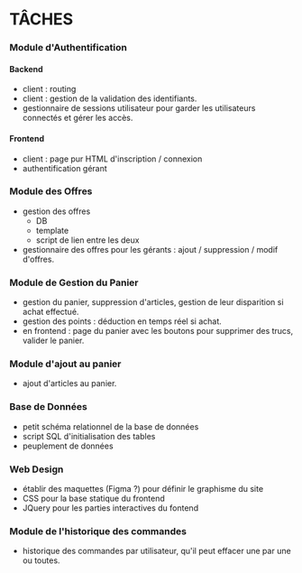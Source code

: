 TÂCHES
====================

### Module d'Authentification
#### Backend
- client : routing
- client : gestion de la validation des identifiants.
- gestionnaire de sessions utilisateur pour garder les utilisateurs connectés et gérer les accès.
#### Frontend
- client : page pur HTML d'inscription / connexion
- authentification gérant

### Module des Offres
- gestion des offres
  - DB
  - template
  - script de lien entre les deux
- gestionnaire des offres pour les gérants : ajout / suppression / modif d'offres.

### Module de Gestion du Panier
- gestion du panier, suppression d'articles, gestion de leur disparition si achat effectué.
- gestion des points : déduction en temps réel si achat.
- en frontend : page du panier avec les boutons pour supprimer des trucs, valider le panier.

### Module d'ajout au panier
- ajout d'articles au panier.

### Base de Données
- petit schéma relationnel de la base de données
- script SQL d'initialisation des tables
- peuplement de données

### Web Design
- établir des maquettes (Figma ?) pour définir le graphisme du site
- CSS pour la base statique du frontend
- JQuery pour les parties interactives du fontend

### Module de l'historique des commandes
- historique des commandes par utilisateur, qu'il peut effacer une par une ou toutes.
